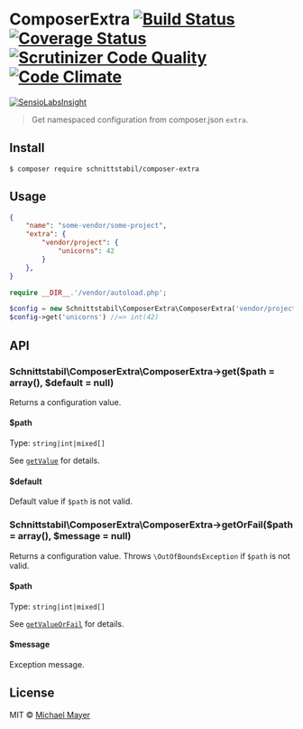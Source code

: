 # ComposerExtra [![Build Status](https://travis-ci.org/schnittstabil/composer-extra.svg?branch=master)](https://travis-ci.org/schnittstabil/composer-extra) [![Coverage Status](https://coveralls.io/repos/schnittstabil/composer-extra/badge.svg?branch=master&service=github)](https://coveralls.io/github/schnittstabil/composer-extra?branch=master) [![Scrutinizer Code Quality](https://scrutinizer-ci.com/g/schnittstabil/composer-extra/badges/quality-score.png?b=master)](https://scrutinizer-ci.com/g/schnittstabil/composer-extra/?branch=master) [![Code Climate](https://codeclimate.com/github/schnittstabil/composer-extra/badges/gpa.svg)](https://codeclimate.com/github/schnittstabil/composer-extra)

[![SensioLabsInsight](https://insight.sensiolabs.com/projects/75b95f1a-f047-4ac3-ba89-1b424629df94/big.png)](https://insight.sensiolabs.com/projects/75b95f1a-f047-4ac3-ba89-1b424629df94)

> Get namespaced configuration from composer.json `extra`.


## Install

```
$ composer require schnittstabil/composer-extra
```


## Usage

```json
{
    "name": "some-vendor/some-project",
    "extra": {
        "vendor/project": {
            "unicorns": 42
        }
    },
}
```

```php
require __DIR__.'/vendor/autoload.php';

$config = new Schnittstabil\ComposerExtra\ComposerExtra('vendor/project');
$config->get('unicorns') //=> int(42)
```


## API

### Schnittstabil\ComposerExtra\ComposerExtra->get($path = array(), $default = null)

Returns a configuration value.

#### $path
Type: `string|int|mixed[]`

See <a href="https://github.com/schnittstabil/get" target="_blank">`getValue`</a>  for details.

#### $default

Default value if `$path` is not valid.


### Schnittstabil\ComposerExtra\ComposerExtra->getOrFail($path = array(), $message = null)

Returns a configuration value. Throws `\OutOfBoundsException` if `$path` is not valid.

#### $path
Type: `string|int|mixed[]`

See <a href="https://github.com/schnittstabil/get" target="_blank">`getValueOrFail`</a>  for details.


#### $message

Exception message.


## License

MIT © [Michael Mayer](http://schnittstabil.de)
